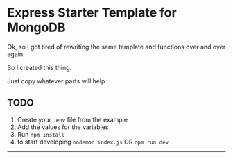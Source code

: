 # Express Starter Template for MongoDB

Ok, so I got tired of rewriting the same template and functions over and over again.

So I created this thing.

Just copy whatever parts will help

## TODO

1. Create your `.env` file from the example
1. Add the values for the variables
1. Run `npm install`
1. to start developing `nodemon index.js` OR `npm run dev`

---
